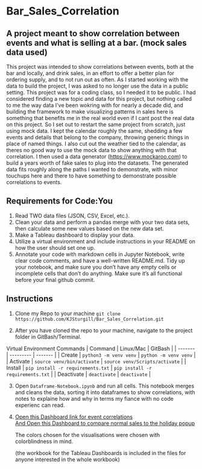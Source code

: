 # Bar_Sales_Correlation
## A project meant to show correlation between events and what is selling at a bar. (mock sales data used)

This project was intended to show correlations between events, both at the bar and locally, and drink sales, in an effort to offer a better plan for ordering supply, and to not run out as often. As I started working with the data to build the project, I was asked to no longer use the data in a public setting. This project was for a coding class, so I needed it to be public. I had considered finding a new topic and data for this project, but nothing called to me the way data I've been wokring with for nearly a decade did, and building the framework to make visualizing patterns in sales here is something that benefits me in the real world even if I cant post the real data on this project. So I set out to restart the same project from scratch, just using mock data. I kept the calendar roughly the same, shedding a few events and details that belong to the company, throwing generic things in place of named things. I also cut out the weather tied to the calendar, as theres no good way to use the mock data to show anything with that correlation. I then used a data generator (https://www.mockaroo.com) to build a years worth of fake sales to plug into the datasets. The generated data fits roughly along the paths I wanted to demonstrate, with minor touchups here and there to have something to demonstrate possible correlations to events.


## Requirements for Code:You
1) Read TWO data files (JSON, CSV, Excel, etc.).
2) Clean your data and perform a pandas merge with your two data sets, then calculate some new values based on the new data set.
3) Make a Tableau dashboard to display your data.
4) Utilize a virtual environment and include instructions in your README on how the user should set one up.
5) Annotate your code with markdown cells in Jupyter Notebook, write clear code comments, and have a well-written README.md. Tidy up your notebook, and make sure you don’t have any empty cells or incomplete cells that don’t do anything. Make sure it’s all functional before your final github commit.


## Instructions
1) Clone my Repo to your machine 
`git clone https://github.com/KJSturgill/Bar_Sales_Correlation.git`

2) After you have cloned the repo to your machine, navigate to the project 
folder in GitBash/Terminal.

Virtual Environment Commands
| Command | Linux/Mac | GitBash |
| ------- | --------- | ------- |
| Create | `python3 -m venv venv` | `python -m venv venv` |
| Activate | `source venv/bin/activate` | `source venv/Scripts/activate` |
| Install | `pip install -r requirements.txt` | `pip install -r requirements.txt` |
| Deactivate | `deactivate` | `deactivate` |

3) Open `Dataframe-Notebook.ipynb` and run all cells. This notebook merges and cleans the data, sorting it into dataframes to show correlations, with notes to explaine how and why in terms my fiance with no code experienc can read.

4) [Open this Dashboard link for event correlations](https://public.tableau.com/app/profile/kevin.sturgill/viz/MockBarSales-events/EventAffectonSales?publish=yes)   
   [And Open this Dashboard to compare normal sales to the holiday popup](https://public.tableau.com/app/profile/kevin.sturgill/viz/MockBarSales/Popupvs_NoPopup)

   The colors chosen for the visualisations were chosen with colorblindness in mind.

    (the workbook for the Tableau Dashboards is included in the files for anyone interested in the whole workbook)
